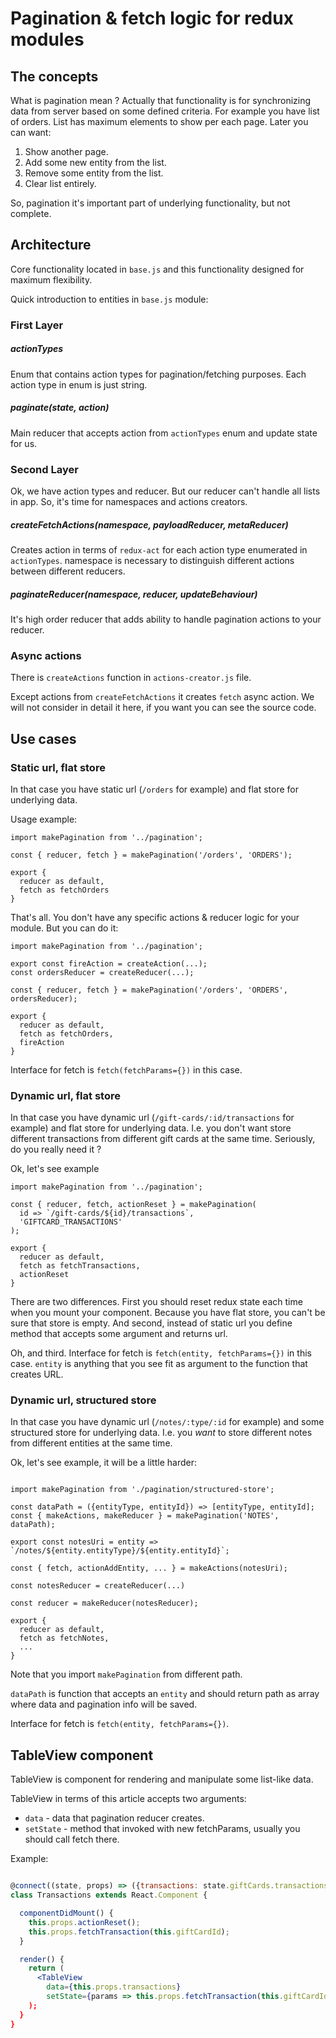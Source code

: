 # Pagination & fetch logic for redux modules

## The concepts

What is pagination mean ? Actually that functionality is for synchronizing data from server based on some defined criteria.
For example you have list of orders. List has maximum elements to show per each page. Later you can want:

1. Show another page.
2. Add some new entity from the list.
3. Remove some entity from the list.
4. Clear list entirely.

So, pagination it's important part of underlying functionality, but not complete.

## Architecture

Core functionality located in `base.js` and this functionality designed for maximum flexibility.

Quick introduction to entities in `base.js` module:

### First Layer

##### actionTypes

Enum that contains action types for pagination/fetching purposes.
Each action type in enum is just string.


##### paginate(state, action)

Main reducer that accepts action from `actionTypes` enum and update state for us.

### Second Layer

Ok, we have action types and reducer. But our reducer can't handle all lists in app.
So, it's time for namespaces and actions creators.

##### createFetchActions(namespace, payloadReducer, metaReducer)

Creates action in terms of `redux-act` for each action type enumerated in `actionTypes`.
namespace is necessary to distinguish different actions between different reducers.

##### paginateReducer(namespace, reducer, updateBehaviour)

It's high order reducer that adds ability to handle pagination actions to your reducer.

### Async actions

There is `createActions` function in `actions-creator.js` file.

Except actions from `createFetchActions` it creates `fetch` async action.
We will not consider in detail it here, if you want you can see the source code.

## Use cases

### Static url, flat store

In that case you have static url (`/orders` for example) and flat store for underlying data.

Usage example:

```es6
import makePagination from '../pagination';

const { reducer, fetch } = makePagination('/orders', 'ORDERS');

export {
  reducer as default,
  fetch as fetchOrders
}
```

That's all. You don't have any specific actions & reducer logic for your module. But you can do it:

```es6
import makePagination from '../pagination';

export const fireAction = createAction(...);
const ordersReducer = createReducer(...);

const { reducer, fetch } = makePagination('/orders', 'ORDERS', ordersReducer);

export {
  reducer as default,
  fetch as fetchOrders,
  fireAction
}
```

Interface for fetch is `fetch(fetchParams={})` in this case.

### Dynamic url, flat store

In that case you have dynamic url (`/gift-cards/:id/transactions` for example) and flat store for underlying data.
I.e. you don't want store different transactions from different gift cards at the same time.
Seriously, do you really need it ?

Ok, let's see example

```es6
import makePagination from '../pagination';

const { reducer, fetch, actionReset } = makePagination(
  id => `/gift-cards/${id}/transactions`,
  'GIFTCARD_TRANSACTIONS'
);

export {
  reducer as default,
  fetch as fetchTransactions,
  actionReset
}
```

There are two differences.
First you should reset redux state each time when you mount your component.
Because you have flat store, you can't be sure that store is empty.
And second, instead of static url you define method that accepts some argument and returns url.

Oh, and third. Interface for fetch is `fetch(entity, fetchParams={})` in this case.
`entity` is anything that you see fit as argument to the function that creates URL.

### Dynamic url, structured store

In that case you have dynamic url (`/notes/:type/:id` for example) and some structured store for underlying data.
I.e. you _want_ to store different notes from different entities at the same time.

Ok, let's see example, it will be a little harder:

```es6

import makePagination from './pagination/structured-store';

const dataPath = ({entityType, entityId}) => [entityType, entityId];
const { makeActions, makeReducer } = makePagination('NOTES', dataPath);

export const notesUri = entity => `/notes/${entity.entityType}/${entity.entityId}`;

const { fetch, actionAddEntity, ... } = makeActions(notesUri);

const notesReducer = createReducer(...)

const reducer = makeReducer(notesReducer);

export {
  reducer as default,
  fetch as fetchNotes,
  ...
}
```

Note that you import `makePagination` from different path.

`dataPath` is function that accepts an `entity` and should return path as array where data and pagination info will be saved.

Interface for fetch is `fetch(entity, fetchParams={})`.

## TableView component

TableView is component for rendering and manipulate some list-like data.

TableView in terms of this article accepts two arguments:

- `data` - data that pagination reducer creates.
- `setState` - method that invoked with new fetchParams, usually you should call fetch there.

Example:

```jsx

@connect((state, props) => ({transactions: state.giftCards.transactions}), GiftCardTransactionsActions)
class Transactions extends React.Component {

  componentDidMount() {
    this.props.actionReset();
    this.props.fetchTransaction(this.giftCardId);
  }

  render() {
    return (
      <TableView
        data={this.props.transactions}
        setState={params => this.props.fetchTransaction(this.giftCardId)}
    );
  }
}
```
